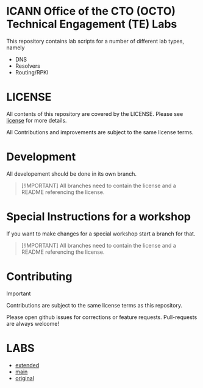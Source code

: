 # ICANN Office of the CTO (OCTO) Technical Engagement (TE) Labs

This repository contains lab scripts for a number of different lab types, namely

- DNS
- Resolvers
- Routing/RPKI

# LICENSE

All contents of this repository are covered by the LICENSE. Please see [license](LICENSE.md) for more details.

All Contributions and improvements are subject to the same license terms.

# Development

All developement should be done in its own branch.

> [!IMPORTANT] All branches need to contain the license and a README referencing the license.

# Special Instructions for a workshop

If you want to make changes for a special workshop start a branch for that.

> [!IMPORTANT] All branches need to contain the license and a README referencing the license.

# Contributing

> [!IMPORTANT]
>
> Contributions are subject to the same license terms as this repository.

Please open github issues for corrections or feature requests.
Pull-requests are always welcome!


# LABS

* [extended](https://github.com/icann/OCTO-TE-labs/tree/extended)
* [main](https://github.com/icann/OCTO-TE-labs/tree/main)
* [original](https://github.com/icann/OCTO-TE-labs/tree/original)
